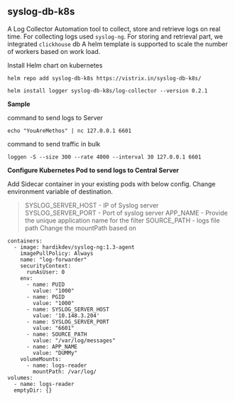## syslog-db-k8s

A Log Collector Automation tool to collect, store and retrieve logs on real time. For collecting logs used `syslog-ng`. For storing and retrieval part, we integrated `clickhouse` db
A helm template is supported to scale the number of workers based on work load.



Install Helm chart on kubernetes

`
helm repo add syslog-db-k8s https://vistrix.in/syslog-db-k8s/
`

`
helm install logger syslog-db-k8s/log-collector --version 0.2.1
`

**Sample**

command to send logs to Server

`
echo "YouAreMethos" | nc 127.0.0.1 6601
`

command to send traffic in bulk

`
loggen -S --size 300 --rate 4000 --interval 30 127.0.0.1 6601
`

**Configure Kubernetes Pod to send logs to Central Server**


Add Sidecar container in your existing pods with below config. Change environment variable of destination. 
> SYSLOG_SERVER_HOST - IP of Syslog server
> SYSLOG_SERVER_PORT - Port of syslog server
> APP_NAME - Provide the unique application name for the filter
> SOURCE_PATH - logs file path
Change the mountPath based on 

```
containers:
  - image: hardikdev/syslog-ng:1.3-agent
    imagePullPolicy: Always
    name: "log-forwarder"
    securityContext:
      runAsUser: 0
    env:
      - name: PUID
        value: "1000"
      - name: PGID
        value: "1000"
      - name: SYSLOG_SERVER_HOST
        value: '10.148.3.204'
      - name: SYSLOG_SERVER_PORT
        value: "6601"
      - name: SOURCE_PATH
        value: "/var/log/messages"
      - name: APP_NAME
        value: "DUMMy"
    volumeMounts:
      - name: logs-reader
        mountPath: /var/log/
volumes:
  - name: logs-reader
  emptyDir: {}
```
